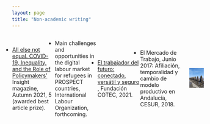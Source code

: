 ```yaml
---
layout: page
title: "Non-academic writing"
---
```


<div style="display: flex; align-items: center;">
  <div style="flex: 2; padding: 1px; text-align: left;">
    <ul style="list-style-type: disc; padding-left: 0;">
      <li>
        <a href="https://issuu.com/insightedinburgh/docs/final_insight_2021_autumn_147_copies">
          All else not equal. COVID-19, Inequality, and the Role of Policymakers’
        </a> Insight magazine, Autumn 2021, 5 (awarded best article prize).
      </li>
    </ul>
  </div>
  <div style="flex: 2; padding: 1px; text-align: left;">
    <ul style="list-style-type: disc; padding-left: 0;">
      <li>
        Main challenges and opportunities in the digital labour market for refugees in PROSPECT countries, International Labour Organization, forthcoming.
      </li>
    </ul>
  </div>
  <div style="flex: 2; padding: 1px; text-align: left;">
    <ul style="list-style-type: disc; padding-left: 0;">
      <li>
        <a href="https://cotec.es/proyecto/el-trabajador-del-futuro-conectado-versatil-y/3d3411c8-70a4-3cd3-41a1-0d595d1cea31">
          El trabajador del futuro: conectado, versátil y seguro
        </a>, Fundación COTEC, 2021.
      </li>
    </ul>
  </div>  
  <div style="flex: 2; padding: 1px; text-align: left;">
    <ul style="list-style-type: disc; padding-left: 0;">
      <li>
        El Mercado de Trabajo, Junio 2017: Afiliación, temporalidad y cambio de modelo productivo en Andalucía, CESUR, 2018.
      </li>
    </ul>
  </div>    
  <div style="flex: 1; padding: 1px; text-align: right;">
    <img src="/images/cramond.jpeg" alt="Cramond" width="70%" height="70%">
  </div>
</div>
